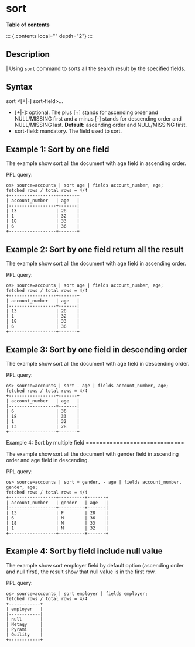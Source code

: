 # sort

**Table of contents**

::: {.contents local="" depth="2"}
:::

## Description

| Using `sort` command to sorts all the search result by the specified
  fields.

## Syntax

sort \<\[+\|-\] sort-field\>\...

-   \[+\|-\]: optional. The plus \[+\] stands for ascending order and
    NULL/MISSING first and a minus \[-\] stands for descending order and
    NULL/MISSING last. **Default:** ascending order and NULL/MISSING
    first.
-   sort-field: mandatory. The field used to sort.

## Example 1: Sort by one field

The example show sort all the document with age field in ascending
order.

PPL query:

    os> source=accounts | sort age | fields account_number, age;
    fetched rows / total rows = 4/4
    +------------------+-------+
    | account_number   | age   |
    |------------------+-------|
    | 13               | 28    |
    | 1                | 32    |
    | 18               | 33    |
    | 6                | 36    |
    +------------------+-------+

## Example 2: Sort by one field return all the result

The example show sort all the document with age field in ascending
order.

PPL query:

    os> source=accounts | sort age | fields account_number, age;
    fetched rows / total rows = 4/4
    +------------------+-------+
    | account_number   | age   |
    |------------------+-------|
    | 13               | 28    |
    | 1                | 32    |
    | 18               | 33    |
    | 6                | 36    |
    +------------------+-------+

## Example 3: Sort by one field in descending order

The example show sort all the document with age field in descending
order.

PPL query:

    os> source=accounts | sort - age | fields account_number, age;
    fetched rows / total rows = 4/4
    +------------------+-------+
    | account_number   | age   |
    |------------------+-------|
    | 6                | 36    |
    | 18               | 33    |
    | 1                | 32    |
    | 13               | 28    |
    +------------------+-------+

Example 4: Sort by multiple field =============================

The example show sort all the document with gender field in ascending
order and age field in descending.

PPL query:

    os> source=accounts | sort + gender, - age | fields account_number, gender, age;
    fetched rows / total rows = 4/4
    +------------------+----------+-------+
    | account_number   | gender   | age   |
    |------------------+----------+-------|
    | 13               | F        | 28    |
    | 6                | M        | 36    |
    | 18               | M        | 33    |
    | 1                | M        | 32    |
    +------------------+----------+-------+

## Example 4: Sort by field include null value

The example show sort employer field by default option (ascending order
and null first), the result show that null value is in the first row.

PPL query:

    os> source=accounts | sort employer | fields employer;
    fetched rows / total rows = 4/4
    +------------+
    | employer   |
    |------------|
    | null       |
    | Netagy     |
    | Pyrami     |
    | Quility    |
    +------------+
